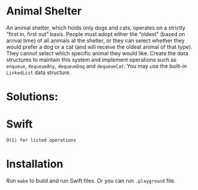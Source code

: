 # Animal Shelter
An animal shelter, which holds only dogs and cats, operates on a strictly “first in, first out” basis. People must adopt either the “oldest” (based on arrival time) of all animals at the shelter, or they can select whether they would prefer a dog or a cat (and will receive the oldest animal of that type). They cannot select which specific animal they would like. Create the data structures to maintain this system and implement operations such as `enqueue`, `dequeueAny`, `dequeueDog` and `dequeueCat`. You may use the built-in `LinkedList` data structure.

# Solutions:

# Swift
```
O(1) for listed operations
```

# Installation
Run `make` to build and run Swift files. Or you can run `.playground` file.
